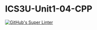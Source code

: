# ICS3U-Unit1-04-CPP

[![GitHub's Super Linter](https://github.com/Ethan-Prieur1/ICS3U-Unit1-04-CPP/workflows/GitHub's%20Super%20Linter/badge.svg)](https://github.com/Ethan-Prieur1/ICS3U-Unit1-04-CPP/actions)
